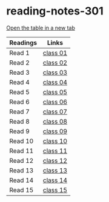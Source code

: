 # reading-notes-301

[Open the table in a new tab](https://anolla.github.io/reading-notes-301/)

Readings | Links
-------- | ------
Read 1| [class 01](https://anolla.github.io/reading-notes-301/class-01)
Read 2 | [class 02](https://anolla.github.io/reading-notes-301/class-02) 
Read 3 | [class 03](https://anolla.github.io/reading-notes-301/class-03)
Read 4 | [class 04](https://anolla.github.io/reading-notes-301/class-04)
Read 5 | [class 05](https://anolla.github.io/reading-notes-301/class-05)
Read 6 | [class 06](https://anolla.github.io/reading-notes-301/class-06)
Read 7 | [class 07](https://anolla.github.io/reading-notes-301/class-07)
Read 8 | [class 08](https://anolla.github.io/reading-notes-301/class-08)
Read 9 | [class 09](https://anolla.github.io/reading-notes-301/class-09)
Read 10 | [class 10](https://anolla.github.io/reading-notes-301/class-10)
Read 11 | [class 11](https://anolla.github.io/reading-notes-301/class-11)
Read 12 | [class 12](https://anolla.github.io/reading-notes-301/class-12)
Read 13 | [class 13](https://anolla.github.io/reading-notes-301/class-13)
Read 14 | [class 14](https://anolla.github.io/reading-notes-301/class-14)
Read 15 | [class 15](https://anolla.github.io/reading-notes-301/class-15)
